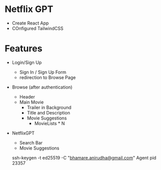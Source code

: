 # Netflix GPT

- Create React App
- COnfigured TailwindCSS


# Features
- Login/Sign Up
    - Sign In / Sign Up Form
    - redirection to Browse Page
- Browse (after authentication)
    - Header
    - Main Movie
        - Trailer in Background
        - Title and Description
        - Movie Suggestions  
            - MovieLists * N   
- NetflixGPT
    - Search Bar
    - Movie Suggestions

    ssh-keygen -t ed25519 -C "bhamare.anirudha@gmail.com"
    Agent pid 23357